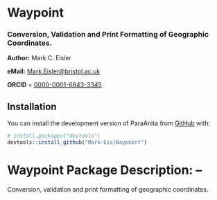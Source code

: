 # Waypoint
### Conversion, Validation and Print Formatting of Geographic Coordinates.

**Author:** Mark C. Eisler

**eMail:** Mark.Eisler@bristol.ac.uk

**ORCID** = [0000-0001-6843-3345](https://orcid.org/0000-0001-6843-3345)

## Installation

You can install the development version of ParaAnita from [GitHub](https://github.com/) with:
      
``` r
# install.packages("devtools")
devtools::install_github("Mark-Eis/Waypoint")
```

# Waypoint Package Description: –
Conversion, validation and print formatting of geographic coordinates.